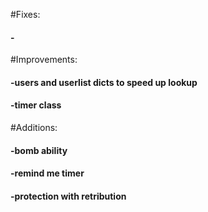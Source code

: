 #Fixes:
#### -

#Improvements:
#### -users and userlist dicts to speed up lookup
#### -timer class

#Additions:
#### -bomb ability
#### -remind me timer
#### -protection with retribution

